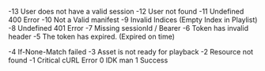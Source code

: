 -13 User does not have a valid session
-12 User not found
-11 Undefined 400 Error
-10 Not a Valid manifest
-9 Invalid Indices (Empty Index in Playlist)
-8 Undefined 401 Error
-7 Missing sessionId / Bearer
-6 Token has invalid header
-5 The token has expired. (Expired on time)

-4 If-None-Match failed
-3 Asset is not ready for playback
-2 Resource not found
-1 Critical cURL Error
 0 IDK man
 1 Success 
